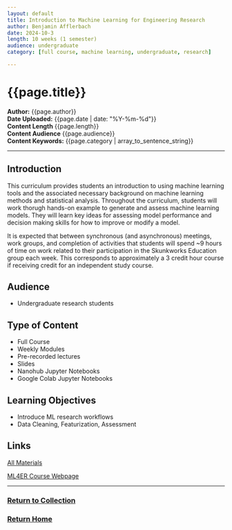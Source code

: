 ```yaml
---
layout: default
title: Introduction to Machine Learning for Engineering Research
author: Benjamin Afflerbach
date: 2024-10-3
length: 10 weeks (1 semester)
audience: undergraduate
category: [full course, machine learning, undergraduate, research]

---
```

# {{page.title}}  
**Author:** {{page.author}}  
**Date Uploaded:** {{page.date | date: "%Y-%m-%d"}}  
**Content Length** {{page.length}}  
**Content Audience** {{page.audience}}  
**Content Keywords:** {{page.category | array_to_sentence_string}}  
* * *

## Introduction
This curriculum provides students an introduction to using machine learning tools and the associated necessary background on machine learning methods and statistical analysis. Throughout the curriculum, students will work thorugh hands-on example to generate and assess machine learning models. They will learn key ideas for assessing model performance and decision making skills for how to improve or modify a model.

It is expected that between synchronous (and asynchronous) meetings, work groups, and completion of activities that students will spend ~9 hours of time on work related to their participation in the Skunkworks Education group each week. This corresponds to approximately a 3 credit hour course if receiving credit for an independent study course.

## Audience
* Undergraduate research students
  
## Type of Content
* Full Course
* Weekly Modules
* Pre-recorded lectures
* Slides
* Nanohub Jupyter Notebooks
* Google Colab Jupyter Notebooks

## Learning Objectives
- Introduce ML research workflows
- Data Cleaning, Featurization, Assessment

## Links
[All Materials](https://bafflerbach.github.io/test_software_carpentry/)

[ML4ER Course Webpage](https://skunkworks.engr.wisc.edu/informatics-skunkworks-education-course/)

* * *
### [Return to Collection](https://bafflerbach.github.io/DSM-CORE/resource-collection)
### [Return Home](https://bafflerbach.github.io/DSM-CORE)

